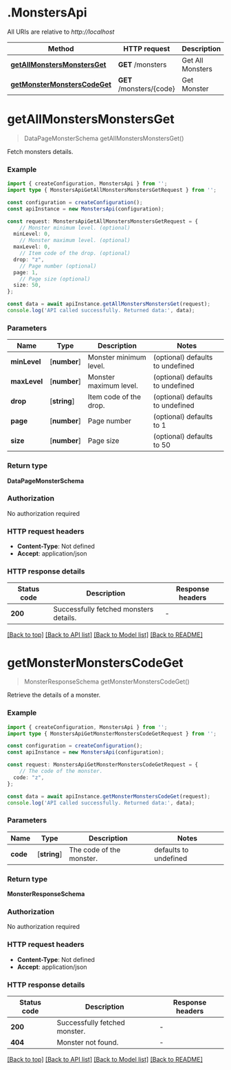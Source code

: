 # .MonstersApi

All URIs are relative to *http://localhost*

Method | HTTP request | Description
------------- | ------------- | -------------
[**getAllMonstersMonstersGet**](MonstersApi.md#getAllMonstersMonstersGet) | **GET** /monsters | Get All Monsters
[**getMonsterMonstersCodeGet**](MonstersApi.md#getMonsterMonstersCodeGet) | **GET** /monsters/{code} | Get Monster


# **getAllMonstersMonstersGet**
> DataPageMonsterSchema getAllMonstersMonstersGet()

Fetch monsters details.

### Example


```typescript
import { createConfiguration, MonstersApi } from '';
import type { MonstersApiGetAllMonstersMonstersGetRequest } from '';

const configuration = createConfiguration();
const apiInstance = new MonstersApi(configuration);

const request: MonstersApiGetAllMonstersMonstersGetRequest = {
    // Monster minimum level. (optional)
  minLevel: 0,
    // Monster maximum level. (optional)
  maxLevel: 0,
    // Item code of the drop. (optional)
  drop: "z",
    // Page number (optional)
  page: 1,
    // Page size (optional)
  size: 50,
};

const data = await apiInstance.getAllMonstersMonstersGet(request);
console.log('API called successfully. Returned data:', data);
```


### Parameters

Name | Type | Description  | Notes
------------- | ------------- | ------------- | -------------
 **minLevel** | [**number**] | Monster minimum level. | (optional) defaults to undefined
 **maxLevel** | [**number**] | Monster maximum level. | (optional) defaults to undefined
 **drop** | [**string**] | Item code of the drop. | (optional) defaults to undefined
 **page** | [**number**] | Page number | (optional) defaults to 1
 **size** | [**number**] | Page size | (optional) defaults to 50


### Return type

**DataPageMonsterSchema**

### Authorization

No authorization required

### HTTP request headers

 - **Content-Type**: Not defined
 - **Accept**: application/json


### HTTP response details
| Status code | Description | Response headers |
|-------------|-------------|------------------|
**200** | Successfully fetched monsters details. |  -  |

[[Back to top]](#) [[Back to API list]](README.md#documentation-for-api-endpoints) [[Back to Model list]](README.md#documentation-for-models) [[Back to README]](README.md)

# **getMonsterMonstersCodeGet**
> MonsterResponseSchema getMonsterMonstersCodeGet()

Retrieve the details of a monster.

### Example


```typescript
import { createConfiguration, MonstersApi } from '';
import type { MonstersApiGetMonsterMonstersCodeGetRequest } from '';

const configuration = createConfiguration();
const apiInstance = new MonstersApi(configuration);

const request: MonstersApiGetMonsterMonstersCodeGetRequest = {
    // The code of the monster.
  code: "z",
};

const data = await apiInstance.getMonsterMonstersCodeGet(request);
console.log('API called successfully. Returned data:', data);
```


### Parameters

Name | Type | Description  | Notes
------------- | ------------- | ------------- | -------------
 **code** | [**string**] | The code of the monster. | defaults to undefined


### Return type

**MonsterResponseSchema**

### Authorization

No authorization required

### HTTP request headers

 - **Content-Type**: Not defined
 - **Accept**: application/json


### HTTP response details
| Status code | Description | Response headers |
|-------------|-------------|------------------|
**200** | Successfully fetched monster. |  -  |
**404** | Monster not found. |  -  |

[[Back to top]](#) [[Back to API list]](README.md#documentation-for-api-endpoints) [[Back to Model list]](README.md#documentation-for-models) [[Back to README]](README.md)



